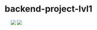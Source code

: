 # backend-project-lvl1

<div style="margin: 20px">
  <a href="https://codeclimate.com/github/MalafeevArtem/backend-project-lvl1/maintainability"><img                    src="https://api.codeclimate.com/v1/badges/0ca6c658a76e6f721c16/maintainability"  /></a>
  <a href="https://codeclimate.com/github/codeclimate/codeclimate/test_coverage"><img        src="https://api.codeclimate.com/v1/badges/a99a88d28ad37a79dbf6/test_coverage"  /></a>
</div>
